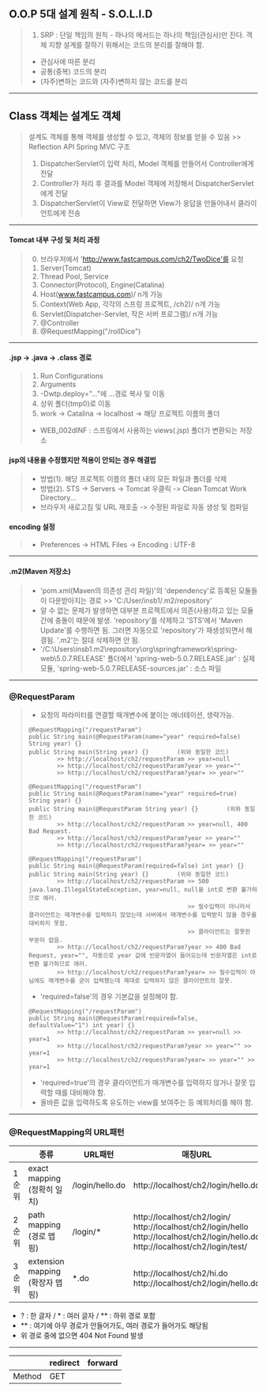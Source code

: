 ## O.O.P 5대 설계 원칙 - S.O.L.I.D

> 1. SRP : 단일 책임의 원칙 - 하나의 메서드는 하나의 책임(관심사)만 진다.
> 객체 지향 설계를 잘하기 위해서는 코드의 분리를 잘해야 함.
> - 관심사에 따른 분리
> - 공통(중복) 코드의 분리
> - (자주)변하는 코드와 (자주)변하지 않는 코드를 분리

___

## Class 객체는 설계도 객체

> 설계도 객체를 통해 객체를 생성할 수 있고, 객체의 정보를 얻을 수 있음 >> Reflection API
> Spring MVC 구조
> 1. DispatcherServlet이 입력 처리, Model 객체를 만들어서 Controller에게 전달
> 2. Controller가 처리 후 결과를 Model 객체에 저장해서 DispatcherServlet에게 전달
> 3. DispatcherServlet이 View로 전달하면 View가 응답을 만들어내서 클라이언트에게 전송

___

#### Tomcat 내부 구성 및 처리 과정
> 0. 브라우저에서 'http://www.fastcampus.com/ch2/TwoDice'를 요청
> 1. Server(Tomcat)
> 2. Thread Pool, Service
> 3. Connector(Protocol), Engine(Catalina)
> 4. Host(www.fastcampus.com)/ n개 가능
> 5. Context(Web App, 각각의 스프링 프로젝트, /ch2)/ n개 가능
> 6. Servlet(Dispatcher-Servlet, 작은 서버 프로그램)/ n개 가능
> 7. @Controller
> 8. @RequestMapping("/rollDice")

___

#### .jsp -> .java -> .class 경로
> 1. Run Configurations
> 2. Arguments
> 3. -Dwtp.deploy="..."에 ...경로 복사 및 이동
> 4. 상위 폴더(tmp0)로 이동
> 5. work -> Catalina -> localhost -> 해당 프로젝트 이름의 폴더
> - WEB_002dINF : 스프링에서 사용하는 views(.jsp) 폴더가 변환되는 저장소
> 
#### jsp의 내용을 수정했지만 적용이 안되는 경우 해결법
> - 방법(1). 해당 프로젝트 이름의 폴더 내의 모든 파일과 폴더를 삭제
> - 방법(2). STS -> Servers -> Tomcat 우클릭 -> Clean Tomcat Work Directory...
> - 브라우저 새로고침 및 URL 재호출 -> 수정된 파일로 자동 생성 및 컴파일
>
#### encoding 설정
> - Preferences -> HTML Files -> Encoding : UTF-8

___

#### .m2(Maven 저장소)
> - 'pom.xml(Maven의 의존성 관리 파일)'의 'dependency'로 등록된 모듈들이 다운받아지는 경로 >> 'C:/User/insb1/.m2/repository'
> - 알 수 없는 문제가 발생하면 대부분 프로젝트에서 의존(사용)하고 있는 모듈 간에 충돌이 때문에 발생. 'repository'를 삭제하고 'STS'에서 'Maven Update'를 수행하면 됨. 그러면 자동으로 'repository'가 재생성되면서 해결됨. '.m2'는 절대 삭제하면 안 됨.
> - '/C:\Users\insb1\.m2\repository\org\springframework\spring-web\5.0.7.RELEASE' 폴더에서 'spring-web-5.0.7.RELEASE.jar' : 실제 모듈, 'spring-web-5.0.7.RELEASE-sources.jar' : 소스 파일

___

### @RequestParam
> - 요청의 파라미터를 연결할 매개변수에 붙이는 애너테이션, 생략가능.
> ~~~
> @RequestMapping("/requestParam")
> public String main(@RequestParam(name="year" required=false) String year) {}
> public String main(String year) {}        (위와 동일한 코드)
>         >> http://localhost/ch2/requestParam >> year=null
>         >> http://localhost/ch2/requestParam?year >> year=""
>         >> http://localhost/ch2/requestParam?year= >> year=""
> ~~~
> ~~~
> @RequestMapping("/requestParam")
> public String main(@RequestParam(name="year" required=true) String year) {}
> public String main(@RequestParam String year) {}        (위와 동일한 코드)
>         >> http://localhost/ch2/requestParam >> year=null, 400 Bad Request.
>         >> http://localhost/ch2/requestParam?year >> year=""
>         >> http://localhost/ch2/requestParam?year= >> year=""
> ~~~
> ~~~
> @RequestMapping("/requestParam")
> public String main(@RequestParam(required=false) int year) {}
> public String main(String year) {}        (위와 동일한 코드)
>         >> http://localhost/ch2/requestParam >> 500 java.lang.IllegalStateException, year=null, null을 int로 변환 불가하므로 에러.
>                                              >> 필수입력이 아니라서 클라이언트는 매개변수를 입력하지 않았는데 서버에서 매개변수를 입력받지 않을 경우를 대비하지 못함.
>                                              >> 클라이언트는 잘못한 부분이 없음.
>         >> http://localhost/ch2/requestParam?year >> 400 Bad Request, year="", 자동으로 year 값에 빈문자열이 들어오는데 빈문자열은 int로 변환 불가하므로 에러.
>         >> http://localhost/ch2/requestParam?year= >> 필수입력이 아님에도 매개변수를 굳이 입력했는데 제대로 입력하지 않은 클라이언트의 잘못.
> ~~~
> 
> - 'required=false'의 경우 기본값을 설정해야 함.
> ~~~
> @RequestMapping("/requestParam")
> public String main(@RequestParam(required=false, defaultValue="1") int year) {}
>         >> http://localhost/ch2/requestParam >> year=null >> year=1
>         >> http://localhost/ch2/requestParam?year >> year="" >> year=1
>         >> http://localhost/ch2/requestParam?year= >> year="" >> year=1
> ~~~
> 
> - 'required=true'의 경우 클라이언트가 매개변수를 입력하지 않거나 잘못 입력할 때를 대비해야 함.
> - 올바른 값을 입력하도록 유도하는 view를 보여주는 등 예외처리를 해야 함.

___
### @RequestMapping의 URL패턴

|     |종류|URL패턴|매칭URL|
|-----|----|-------|-------|
|1순위|exact mapping<br>(정확히 일치)|/login/hello.do|http://localhost/ch2/login/hello.do|
|2순위|path mapping<br>(경로 맵핑)|/login/*|http://localhost/ch2/login/<br>http://localhost/ch2/login/hello<br>http://localhost/ch2/login/hello.do<br>http://localhost/ch2/login/test/|
|3순위|extension mapping<br>(확장자 맵핑)|*.do|http://localhost/ch2/hi.do<br>http://localhost/ch2/login/hello.do|

- ? : 한 글자 / * : 여러 글자 / ** : 하위 경로 포함
- ** : 여기에 아무 경로가 안들어가도, 여러 경로가 들어가도 해당됨
- 위 경로 중에 없으면 404 Not Found 발생

___

|      |redirect|forward|
|------|--------|-------|
|Method|GET||
